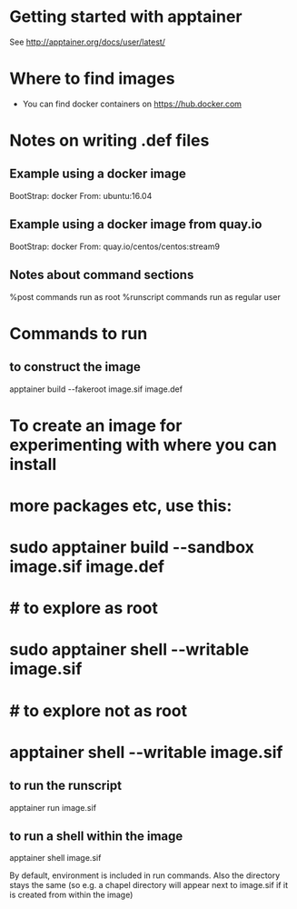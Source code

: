 # Getting started with apptainer

See http://apptainer.org/docs/user/latest/

# Where to find images

* You can find docker containers on https://hub.docker.com

# Notes on writing .def files

## Example using a docker image
BootStrap: docker
From: ubuntu:16.04

## Example using a docker image from quay.io
BootStrap: docker
From: quay.io/centos/centos:stream9

## Notes about command sections
%post commands run as root
%runscript commands run as regular user

# Commands to run

## to construct the image
apptainer build --fakeroot image.sif image.def

# To create an image for experimenting with where you can install
# more packages etc, use this:
#   sudo apptainer build --sandbox image.sif image.def
#
#   # to explore as root
#   sudo apptainer shell --writable image.sif
#
#   # to explore not as root
#   apptainer shell --writable image.sif


## to run the runscript
apptainer run image.sif

## to run a shell within the image
apptainer shell image.sif

By default, environment is included in run commands.
Also the directory stays the same (so e.g. a chapel directory
will appear next to image.sif if it is created from
within the image)
